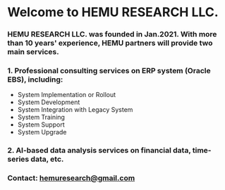 # Welcome to HEMU RESEARCH LLC.

### HEMU RESEARCH LLC. was founded in Jan.2021. With more than 10 years' experience, HEMU partners will provide two main services.
### 1. Professional consulting services on ERP system (Oracle EBS), including:
- System Implementation or Rollout
- System Development
- System Integration with Legacy System
- System Training
- System Support
- System Upgrade
### 2. AI-based data analysis services on financial data, time-series data, etc.
### Contact: hemuresearch@gmail.com

<!-- <img src="/images/20180101_logo.jpg" height="250" align="right"/> -->

